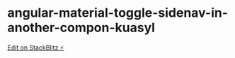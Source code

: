 # angular-material-toggle-sidenav-in-another-compon-kuasyl

[Edit on StackBlitz ⚡️](https://stackblitz.com/edit/angular-material-toggle-sidenav-in-another-compon-kuasyl)